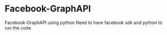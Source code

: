 # Facebook-GraphAPI
Facebook-GraphAPI using python
Need to have facebook sdk and python to run the code
